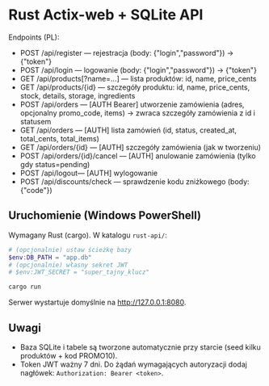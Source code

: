 # Rust Actix-web + SQLite API

Endpoints (PL):

- POST /api/register — rejestracja (body: {"login","password"}) → {"token"}
- POST /api/login — logowanie (body: {"login","password"}) → {"token"}
- GET /api/products[?name=...] — lista produktów: id, name, price_cents
- GET /api/products/{id} — szczegóły produktu: id, name, price_cents, stock, details, storage, ingredients
- POST /api/orders — [AUTH Bearer] utworzenie zamówienia (adres, opcjonalny promo_code, items) → zwraca szczegóły zamówienia z id i statusem
- GET /api/orders — [AUTH] lista zamówień (id, status, created_at, total_cents, total_items)
- GET /api/orders/{id} — [AUTH] szczegóły zamówienia (jak w tworzeniu)
- POST /api/orders/{id}/cancel — [AUTH] anulowanie zamówienia (tylko gdy status=pending)
- POST /api/logout— [AUTH] wylogowanie
- POST /api/discounts/check — sprawdzenie kodu zniżkowego (body: {"code"})

## Uruchomienie (Windows PowerShell)

Wymagany Rust (cargo). W katalogu `rust-api/`:

```powershell
# (opcjonalnie) ustaw ścieżkę bazy
$env:DB_PATH = "app.db"
# (opcjonalnie) własny sekret JWT
# $env:JWT_SECRET = "super_tajny_klucz"

cargo run
```

Serwer wystartuje domyślnie na http://127.0.0.1:8080.

## Uwagi
- Baza SQLite i tabele są tworzone automatycznie przy starcie (seed kilku produktów + kod PROMO10).
- Token JWT ważny 7 dni. Do żądań wymagających autoryzacji dodaj nagłówek: `Authorization: Bearer <token>`.
